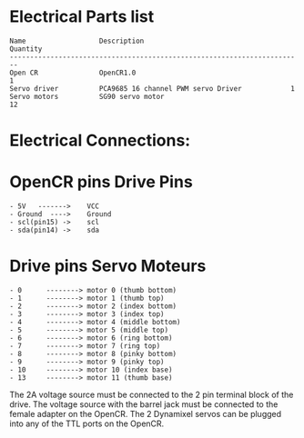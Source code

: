 # Electrical Parts list

    Name	              Description	                                Quantity
    ------------------------------------------------------------------------
    Open CR     	      OpenCR1.0     	                              1
    Servo driver	      PCA9685 16 channel PWM servo Driver	         1
    Servo motors	      SG90 servo motor	                              12

# Electrical Connections:

  # OpenCR pins      Drive Pins
    - 5V   ------->    VCC
    - Ground  ---->    Ground
    - scl(pin15) ->    scl
    - sda(pin14) ->    sda
    
  # Drive pins       Servo Moteurs    
    - 0      --------> motor 0 (thumb bottom)
    - 1      --------> motor 1 (thumb top)
    - 2      --------> motor 2 (index bottom)
    - 3      --------> motor 3 (index top)
    - 4      --------> motor 4 (middle bottom)
    - 5      --------> motor 5 (middle top)
    - 6      --------> motor 6 (ring bottom)
    - 7      --------> motor 7 (ring top)
    - 8      --------> motor 8 (pinky bottom)
    - 9      --------> motor 9 (pinky top)
    - 10     --------> motor 10 (index base) 
    - 13     --------> motor 11 (thumb base) 

The 2A voltage source must be connected to the 2 pin terminal block of the drive.
The voltage source with the barrel jack must be connected to the female adapter on the OpenCR.
The 2 Dynamixel servos can be plugged into any of the TTL ports on the OpenCR.
